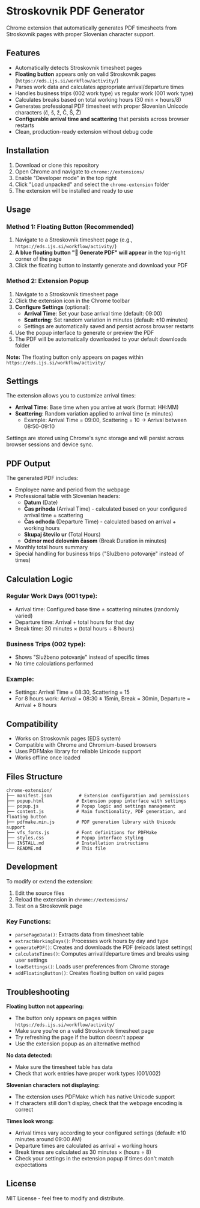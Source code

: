 # Stroskovnik PDF Generator

Chrome extension that automatically generates PDF timesheets from Stroskovnik pages with proper Slovenian character support.

## Features

- Automatically detects Stroskovnik timesheet pages
- **Floating button** appears only on valid Stroskovnik pages (`https://eds.ijs.si/workflow/activity/`)
- Parses work data and calculates appropriate arrival/departure times
- Handles business trips (002 work type) vs regular work (001 work type)
- Calculates breaks based on total working hours (30 min × hours/8)
- Generates professional PDF timesheet with proper Slovenian Unicode characters (č, š, ž, Č, Š, Ž)
- **Configurable arrival time and scattering** that persists across browser restarts
- Clean, production-ready extension without debug code

## Installation

1. Download or clone this repository
2. Open Chrome and navigate to `chrome://extensions/`
3. Enable "Developer mode" in the top right
4. Click "Load unpacked" and select the `chrome-extension` folder
5. The extension will be installed and ready to use

## Usage

### Method 1: Floating Button (Recommended)
1. Navigate to a Stroskovnik timesheet page (e.g., `https://eds.ijs.si/workflow/activity/`)
2. **A blue floating button "📄 Generate PDF" will appear** in the top-right corner of the page
3. Click the floating button to instantly generate and download your PDF

### Method 2: Extension Popup
1. Navigate to a Stroskovnik timesheet page
2. Click the extension icon in the Chrome toolbar
3. **Configure Settings** (optional):
   - **Arrival Time**: Set your base arrival time (default: 09:00)
   - **Scattering**: Set random variation in minutes (default: ±10 minutes)
   - Settings are automatically saved and persist across browser restarts
4. Use the popup interface to generate or preview the PDF
5. The PDF will be automatically downloaded to your default downloads folder

**Note:** The floating button only appears on pages within `https://eds.ijs.si/workflow/activity/`

## Settings

The extension allows you to customize arrival times:

- **Arrival Time**: Base time when you arrive at work (format: HH:MM)
- **Scattering**: Random variation applied to arrival time (± minutes)
  - Example: Arrival Time = 09:00, Scattering = 10 → Arrival between 08:50-09:10

Settings are stored using Chrome's sync storage and will persist across browser sessions and device sync.

## PDF Output

The generated PDF includes:
- Employee name and period from the webpage
- Professional table with Slovenian headers:
  - **Datum** (Date)
  - **Čas prihoda** (Arrival Time) - calculated based on your configured arrival time ± scattering
  - **Čas odhoda** (Departure Time) - calculated based on arrival + working hours
  - **Skupaj število ur** (Total Hours)
  - **Odmor med delovnim časom** (Break Duration in minutes)
- Monthly total hours summary
- Special handling for business trips ("Službeno potovanje" instead of times)

## Calculation Logic

### Regular Work Days (001 type):
- Arrival time: Configured base time ± scattering minutes (randomly varied)
- Departure time: Arrival + total hours for that day
- Break time: 30 minutes × (total hours ÷ 8 hours)

### Business Trips (002 type):
- Shows "Službeno potovanje" instead of specific times
- No time calculations performed

### Example:
- Settings: Arrival Time = 08:30, Scattering = 15
- For 8 hours work: Arrival = 08:30 ± 15min, Break = 30min, Departure = Arrival + 8 hours

## Compatibility

- Works on Stroskovnik pages (EDS system)
- Compatible with Chrome and Chromium-based browsers
- Uses PDFMake library for reliable Unicode support
- Works offline once loaded

## Files Structure

```
chrome-extension/
├── manifest.json          # Extension configuration and permissions
├── popup.html            # Extension popup interface with settings
├── popup.js              # Popup logic and settings management
├── content.js            # Main functionality, PDF generation, and floating button
├── pdfmake.min.js        # PDF generation library with Unicode support
├── vfs_fonts.js          # Font definitions for PDFMake
├── styles.css            # Popup interface styling
├── INSTALL.md            # Installation instructions
└── README.md             # This file
```

## Development

To modify or extend the extension:

1. Edit the source files
2. Reload the extension in `chrome://extensions/`
3. Test on a Stroskovnik page

### Key Functions:
- `parsePageData()`: Extracts data from timesheet table
- `extractWorkingDays()`: Processes work hours by day and type
- `generatePDF()`: Creates and downloads the PDF (reloads latest settings)
- `calculateTimes()`: Computes arrival/departure times and breaks using user settings
- `loadSettings()`: Loads user preferences from Chrome storage
- `addFloatingButton()`: Creates floating button on valid pages

## Troubleshooting

**Floating button not appearing:**
- The button only appears on pages within `https://eds.ijs.si/workflow/activity/`
- Make sure you're on a valid Stroskovnik timesheet page
- Try refreshing the page if the button doesn't appear
- Use the extension popup as an alternative method

**No data detected:**
- Make sure the timesheet table has data
- Check that work entries have proper work types (001/002)

**Slovenian characters not displaying:**
- The extension uses PDFMake which has native Unicode support
- If characters still don't display, check that the webpage encoding is correct

**Times look wrong:**
- Arrival times vary according to your configured settings (default: ±10 minutes around 09:00 AM)
- Departure times are calculated as arrival + working hours
- Break times are calculated as 30 minutes × (hours ÷ 8)
- Check your settings in the extension popup if times don't match expectations

## License

MIT License - feel free to modify and distribute.